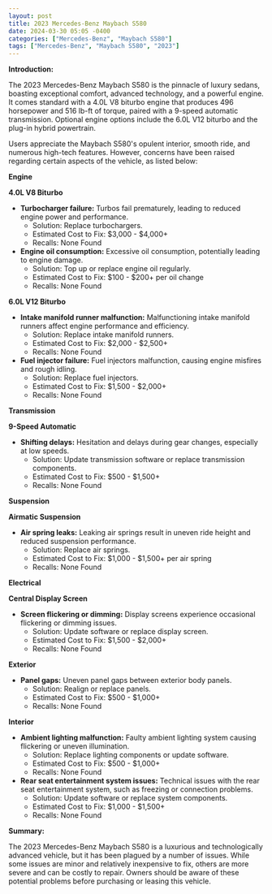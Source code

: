 ```yaml
---
layout: post
title: 2023 Mercedes-Benz Maybach S580
date: 2024-03-30 05:05 -0400
categories: ["Mercedes-Benz", "Maybach S580"]
tags: ["Mercedes-Benz", "Maybach S580", "2023"]
---
```

**Introduction:**

The 2023 Mercedes-Benz Maybach S580 is the pinnacle of luxury sedans, boasting exceptional comfort, advanced technology, and a powerful engine. It comes standard with a 4.0L V8 biturbo engine that produces 496 horsepower and 516 lb-ft of torque, paired with a 9-speed automatic transmission. Optional engine options include the 6.0L V12 biturbo and the plug-in hybrid powertrain.

Users appreciate the Maybach S580's opulent interior, smooth ride, and numerous high-tech features. However, concerns have been raised regarding certain aspects of the vehicle, as listed below:

**Engine**

**4.0L V8 Biturbo**

* **Turbocharger failure:** Turbos fail prematurely, leading to reduced engine power and performance.
    * Solution: Replace turbochargers.
    * Estimated Cost to Fix: $3,000 - $4,000+
    * Recalls: None Found
* **Engine oil consumption:** Excessive oil consumption, potentially leading to engine damage.
    * Solution: Top up or replace engine oil regularly.
    * Estimated Cost to Fix: $100 - $200+ per oil change
    * Recalls: None Found

**6.0L V12 Biturbo**

* **Intake manifold runner malfunction:** Malfunctioning intake manifold runners affect engine performance and efficiency.
    * Solution: Replace intake manifold runners.
    * Estimated Cost to Fix: $2,000 - $2,500+
    * Recalls: None Found
* **Fuel injector failure:** Fuel injectors malfunction, causing engine misfires and rough idling.
    * Solution: Replace fuel injectors.
    * Estimated Cost to Fix: $1,500 - $2,000+
    * Recalls: None Found

**Transmission**

**9-Speed Automatic**

* **Shifting delays:** Hesitation and delays during gear changes, especially at low speeds.
    * Solution: Update transmission software or replace transmission components.
    * Estimated Cost to Fix: $500 - $1,500+
    * Recalls: None Found

**Suspension**

**Airmatic Suspension**

* **Air spring leaks:** Leaking air springs result in uneven ride height and reduced suspension performance.
    * Solution: Replace air springs.
    * Estimated Cost to Fix: $1,000 - $1,500+ per air spring
    * Recalls: None Found

**Electrical**

**Central Display Screen**

* **Screen flickering or dimming:** Display screens experience occasional flickering or dimming issues.
    * Solution: Update software or replace display screen.
    * Estimated Cost to Fix: $1,500 - $2,000+
    * Recalls: None Found

**Exterior**

* **Panel gaps:** Uneven panel gaps between exterior body panels.
    * Solution: Realign or replace panels.
    * Estimated Cost to Fix: $500 - $1,000+
    * Recalls: None Found

**Interior**

* **Ambient lighting malfunction:** Faulty ambient lighting system causing flickering or uneven illumination.
    * Solution: Replace lighting components or update software.
    * Estimated Cost to Fix: $500 - $1,000+
    * Recalls: None Found
* **Rear seat entertainment system issues:** Technical issues with the rear seat entertainment system, such as freezing or connection problems.
    * Solution: Update software or replace system components.
    * Estimated Cost to Fix: $1,000 - $1,500+
    * Recalls: None Found

**Summary:**

The 2023 Mercedes-Benz Maybach S580 is a luxurious and technologically advanced vehicle, but it has been plagued by a number of issues. While some issues are minor and relatively inexpensive to fix, others are more severe and can be costly to repair. Owners should be aware of these potential problems before purchasing or leasing this vehicle.
